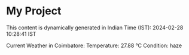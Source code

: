 # My Project

This content is dynamically generated in Indian Time (IST): 2024-02-28 10:28:41 IST


Current Weather in Coimbatore:
Temperature: 27.88 °C
Condition: haze
